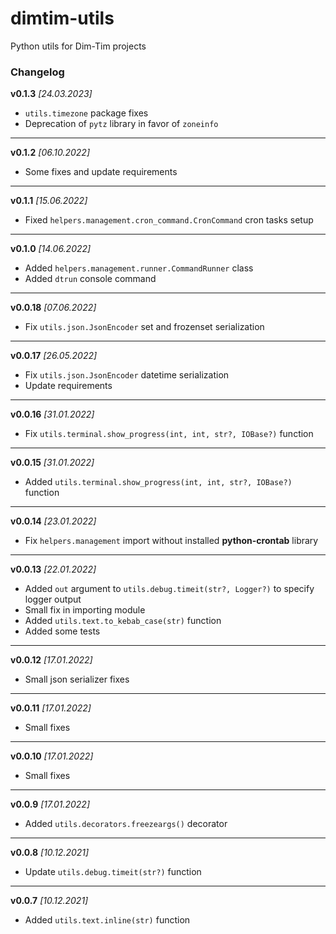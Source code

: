 # dimtim-utils

Python utils for Dim-Tim projects

### Changelog

__v0.1.3__ _\[24.03.2023\]_

* `utils.timezone` package fixes
* Deprecation of `pytz` library in favor of `zoneinfo`

-------------------------------------------------------------------------------

__v0.1.2__ _\[06.10.2022\]_

* Some fixes and update requirements

-------------------------------------------------------------------------------

__v0.1.1__ _\[15.06.2022\]_

* Fixed `helpers.management.cron_command.CronCommand` cron tasks setup

-------------------------------------------------------------------------------

__v0.1.0__ _\[14.06.2022\]_

* Added `helpers.management.runner.CommandRunner` class
* Added `dtrun` console command

-------------------------------------------------------------------------------

__v0.0.18__ _\[07.06.2022\]_

* Fix `utils.json.JsonEncoder` set and frozenset serialization

-------------------------------------------------------------------------------

__v0.0.17__ _\[26.05.2022\]_

* Fix `utils.json.JsonEncoder` datetime serialization
* Update requirements

-------------------------------------------------------------------------------

__v0.0.16__ _\[31.01.2022\]_

* Fix `utils.terminal.show_progress(int, int, str?, IOBase?)` function

-------------------------------------------------------------------------------

__v0.0.15__ _\[31.01.2022\]_

* Added `utils.terminal.show_progress(int, int, str?, IOBase?)` function

-------------------------------------------------------------------------------

__v0.0.14__ _\[23.01.2022\]_

* Fix `helpers.management` import without installed __python-crontab__ library

-------------------------------------------------------------------------------

__v0.0.13__ _\[22.01.2022\]_

* Added `out` argument to `utils.debug.timeit(str?, Logger?)` to specify logger output
* Small fix in importing module
* Added `utils.text.to_kebab_case(str)` function
* Added some tests

-------------------------------------------------------------------------------

__v0.0.12__ _\[17.01.2022\]_

* Small json serializer fixes

-------------------------------------------------------------------------------

__v0.0.11__ _\[17.01.2022\]_

* Small fixes

-------------------------------------------------------------------------------

__v0.0.10__ _\[17.01.2022\]_

* Small fixes

-------------------------------------------------------------------------------

__v0.0.9__ _\[17.01.2022\]_

* Added `utils.decorators.freezeargs()` decorator

-------------------------------------------------------------------------------

__v0.0.8__ _\[10.12.2021\]_

* Update `utils.debug.timeit(str?)` function

-------------------------------------------------------------------------------

__v0.0.7__ _\[10.12.2021\]_

* Added `utils.text.inline(str)` function
